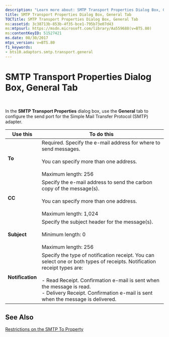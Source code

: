 ```yaml
---
description: "Learn more about: SMTP Transport Properties Dialog Box, General Tab"
title: SMTP Transport Properties Dialog Box, General Tab
TOCTitle: SMTP Transport Properties Dialog Box, General Tab
ms:assetid: 3c38713b-853b-4f35-bce1-795b73e07d43
ms:mtpsurl: https://msdn.microsoft.com/library/Aa559688(v=BTS.80)
ms:contentKeyID: 51527421
ms.date: 08/30/2017
mtps_version: v=BTS.80
f1_keywords:
- bts10.adaptors.smtp.transport.general
---
```


# SMTP Transport Properties Dialog Box, General Tab

 

In the **SMTP Transport Properties** dialog box, use the **General** tab to configure the send port for the Simple Mail Transfer Protocol (SMTP) adapter.

<table>
<thead>
<tr class="header">
<th>Use this</th>
<th>To do this</th>
</tr>
</thead>
<tbody>
<tr class="odd">
<td><strong>To</strong></td>
<td>Required. Specify the e-mail address for where to send messages.<br />
<br />
You can specify more than one address.<br />
<br />
Maximum length: 256</td>
</tr>
<tr class="even">
<td><strong>CC</strong></td>
<td>Specify the e-mail address to send the carbon copy of the message(s).<br />
<br />
You can specify more than one address.<br />
<br />
Maximum length: 1,024</td>
</tr>
<tr class="odd">
<td><strong>Subject</strong></td>
<td>Specify the subject header for the message(s).<br />
<br />
Minimum length: 0<br />
<br />
Maximum length: 256</td>
</tr>
<tr class="even">
<td><strong>Notification</strong></td>
<td>Specify the type of notification receipt. You can select one or both types of receipts. Notification receipt types are:<br />
<br />
- Read Receipt. Confirmation e-mail is sent when the message is read.<br />
- Delivery Receipt. Confirmation e-mail is sent when the message is delivered.</td>
</tr>
</tbody>
</table>


## See Also

[Restrictions on the SMTP To Property](https://msdn.microsoft.com/library/aa547966\(v=bts.80\))

